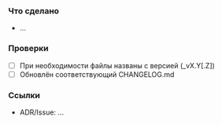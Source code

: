 ### Что сделано
- ...

### Проверки
- [ ] При необходимости файлы названы с версией (_vX.Y[.Z])
- [ ] Обновлён соответствующий CHANGELOG.md

### Ссылки
- ADR/Issue: ...
